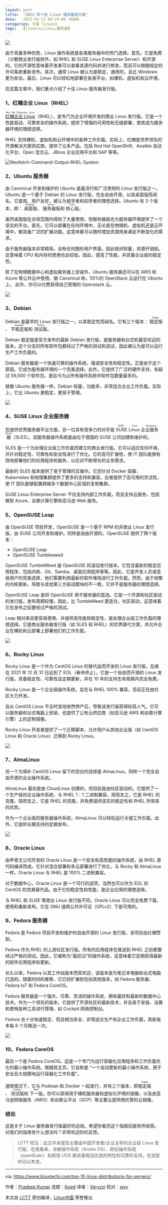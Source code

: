 ```yaml
---
layout: post
title:	"2023 年十佳 Linux 服务器发行版"
date:	2023-02-13 09:24:00 +0800 
categories:	分享 linuxcn 
tags:	[linuxcn,Linux,服务器]
---
```



![](/Asserts/Images/album/202302/13/092403ebp55xkbpukn9k33.jpg)


由于具备多种优势，Linux 操作系统是各类服务器中的热门选择。首先，它是免费（少数商业发行版除外，如 RHEL 和 SUSE Linux Enterprise Server）和开源的。它的开源性意味着开发者可以查看其源代码并进行修改，而且可以根据规定的许可条款重新发布。其次，通常 Linux 被认为是稳定、通用的，且比 Windows 更为安全。最后，Linux 可以轻松地部署在各类平台，如裸机、虚拟机和云环境。


在这篇文章中，我们重点介绍了十佳 Linux 服务器发行版。


### 1、红帽企业 Linux（RHEL）


<ruby> <a href="https://www.redhat.com/en">  红帽企业 Linux </a> <rt>  Red Hat Enterprise Linux </rt></ruby>（RHEL），是专门为企业环境开发的商业 Linux 发行版。它是一个性能驱动、可靠安全的操作系统，提供了增强的可用性和无缝部署，使其成为服务器环境的理想选择。


RHEL 支持裸机、虚拟机和云环境中的各种工作负载。实际上，红帽是世界领先的开源解决方案供应商，提供了众多产品，包括 Red Hat OpenShift、Ansible 自动化平台、Open 混合云、JBoss 企业应用平台和 SAP 等等。


![Neofetch-Command-Output-RHEL-System](/Asserts/Images/album/202302/13/092409bw4b4w1ozpupb5pn.png)


### 2、Ubuntu 服务器


由 Canonical 开发和维护的 Ubuntu 是最流行和广泛使用的 Linux 发行版之一。Ubuntu 是一个基于 Debian 的 Linux 发行版，完全自由开源，以其桌面版而闻名，它直观、用户友好，被认为是学者和初学者的理想选择。Ubuntu 有 3 个版本，即：<ruby> 桌面版 <rt>  Desktop </rt></ruby>、<ruby> 服务器版 <rt>  Server </rt></ruby>和 <ruby> 核心版 <rt>  Core </rt></ruby>。


虽然桌面版在全球范围内得到了大量使用，但服务器版也为服务器环境提供了一个坚实的平台。首先，它可以部署在任何环境中，无论是在物理机、虚拟机还是云环境中，都具备广泛的扩展功能。这意味着可以随时增加资源用来满足不断变化的需求。


由于服务器版本非常精简，没有任何图形用户界面，因此相对轻量，资源开销低。这意味着 CPU 和内存的使用也会较低。因此，提高了性能，并具备企业级的稳定性。


除了在物理数据中心和虚拟服务器上安装外，Ubuntu 服务器还可以在 AWS 和 Azure 等公共云中使用。据 Canonical 称，55%的 OpenStack 云运行在 Ubuntu 上。 此外，你可以付费获得自己管理的 Openstack 云。


![](/Asserts/Images/album/202302/13/092409v9xhsp7r698pl8vp.png)


### 3、Debian


Debian 是最早的 Linux 发行版之一，以其稳定性而闻名。它有三个版本：<ruby> 稳定版 <rt>  Stable </rt></ruby>、<ruby> 不稳定版 <rt>  Unstable </rt></ruby> 和 <ruby> 测试版 <rt>  Testing </rt></ruby>。


Debian 稳定版是官方发布的最新 Debian 发行版，是服务器和台式机最受欢迎的版本。这个分支的所有软件包都经过了严格的测试和调试，因此被认为是可以运行生产工作负载的。


Debian 服务器是一个快速可靠的操作系统，强调安全性和稳定性。正是由于这个原因，它成为服务器环境的一个完美选择。此外，它提供了广泛的硬件支持，有超过 59,000 个软件包，是迄今为止所有操作系统中软件包数量最多的。


就像 Ubuntu 服务器一样，Debian 轻量，功能多，非常适合企业工作负载。实际上，它比 Ubuntu 更稳定，更易于管理。


![](/Asserts/Images/album/202302/13/092409mss2utts9jukg9k1.png)


### 4、SUSE Linux 企业服务器


在提供优秀服务器平台方面，另一位具有竞争力的对手是 <ruby> SUSE Linux 企业服务器 <rt>  SUSE Linux Enterprise Server </rt></ruby>（SLES）。该服务器操作系统是由位于德国的 SUSE 公司创建和维护的。


SLES 是一个为处理企业级工作负载而建立的商业发行版。它可以适应任何环境，并针对稳定性、可靠性和安全性进行了优化。它的高可扩展性，使 IT 团队能够有效地部署他们的应用程序和服务，以应对不断增长的业务需求。


最新的 SLES 版本提供了易于管理的互操作。它还针对 Docker 容器、Kubernetes 和地理集群提供了更多的支持和兼容。后者提供了高可用的灵活性，使 IT 团队能够配置跨越多个数据中心区域的复制集群。


SUSE Linux Enterprise Server 不仅支持内部工作负载，而且支持云服务，包括微软 Azure、谷歌计算引擎和亚马逊 Web 服务。


### 5、OpenSUSE Leap


由 OpenSUSE 项目开发，OpenSUSE 是一个基于 RPM 的非商业 Linux 发行版，由 SUSE 公司开发和维护。同样是自由开源的，OpenSUSE 提供了两个版本：


* OpenSUSE Leap
* OpenSUSE Tumbleweed


OpenSUSE TumbleWeed 是 OpenSUSE 的滚动发行版本。它包含最新的稳定应用程序，包括内核、Git、Samba、桌面应用程序等等。因此，它是开发人员或高级用户的完美选择，他们需要利用最新的软件堆栈进行工作负载。然而，由于频繁的内核更新，导致与其他第三方驱动模块的不一致，它并不是服务器的理想选择。


OpenSUSE Leap 是将 OpenSUSE 用于服务器的首选。它是一个开源和社区驱动的发行版，发布周期较慢，因此，比 TumbleWeed 更适合。社区驱动，这意味着它在发布之前要经过严格的测试。


Leap 相对来说更容易使用，并提供高性能和稳定性，是处理企业级工作负载的理想选择。它是商业服务器发行版（如 SLES 和 RHEL）的优秀替代方案，并允许企业在裸机和云部署上部署他们的工作负载。


![](/Asserts/Images/album/202302/13/092409wupgouczzaji60wu.jpg)


### 6、Rocky Linux


Rocky Linux 是一个作为 CentOS Linux 的替代品而开发的 Linux 发行版，后者在 2021 年 12 月 31 日达到了 EOL（寿命终止）。它是一个自由而开源的 Linux 发行版，具备稳定性、可靠性且定期更新，并在 10 年的支持生命周期内完全免费。


Rocky Linux 是一个企业级操作系统，旨在与 RHEL 100% 兼容，目前正在由社区大力开发。


自从 CentOS Linux 不合时宜地突然停产后，导致该发行版获得较高人气。它可以服务器和台式电脑上安装，也提供了公有云供应商（如亚马逊 AWS 和谷歌计算引擎）上的定制镜像。


Rocky Linux 开发者提供了一个迁移脚本，允许用户从其他企业版（如 CentOS Linux 和 Oracle Linux）迁移到 Rocky Linux。


![](/Asserts/Images/album/202302/13/092410hwwlapwmp33mppk8.png)


### 7、AlmaLinux


另一个为填补 CentOS Linux 留下的空白的选择是 AlmaLinux。同样一个完全自由开源的企业操作系统。


AlmaLinux 最初是由 CloudLinux 创建的，但目前是由社区驱动的。它提供了一个生产级的企业操作系统，与 RHEL 1：1 二进制兼容。简而言之，它是 RHEL 的克隆，简而言之，它是 RHEL 的克隆，并免费提供坚实的稳定性和 RHEL 所带来的优势。


作为一个企业级的服务器操作系统，AlmaLinux 可以轻松运行关键工作负载。此外，它提供长期支持的定期发布。


![](/Asserts/Images/album/202302/13/092410cdknbnwikwk9n97z.jpg)


### 8、Oracle Linux


由甲骨文公司开发的 Oracle Linux 是一个安全和高性能的操作系统，由 RHEL 源代码编译而成。它针对混合部署和多云部署进行了优化，与 Rocky 和 AlmaLinux 一样，Oracle Linux 与 RHEL 是 100% 二进制兼容。


对于数据中心，Oracle Linux 是一个可行的选项，当然也可以作为 EOL 的 CentOS 的完美替代品。由于它的稳定性和性能，是企业应用的理想选择。


与 RHEL 和 SUSE 等商业 Linux 发行版不同，Oracle Linux 可以完全免费下载、使用和重新发布。它在 GNU 通用公共许可证（GPLv2）下是可用的。


### 9、Fedora 服务器


Fedora 是 Fedora 项目开发和维护的自由开源的 Linux 发行版，该项目由红帽赞助。


Fedora 作为 RHEL 的上游社区发行版。所有的应用程序在推送到 RHEL 之前都要经过严格的测试。因此，它被称为“最前沿”的操作系统，这意味着它定期获得最新的软件应用程序和更新。


长久以来，Fedora 以其工作站版本而受欢迎，该版本是为笔记本电脑和台式电脑打造的。随着时间的推移，它已经扩展到包括其他版本，如 Fedora 服务器、Fedora IoT 和 Fedora CoreOS。


Fedora 服务器是一个强大、可靠、灵活的操作系统，拥有最好和最新的数据中心技术。作为一个领先的版本，它提供了开源社区的最新技术，并且易于安装、设置和使用各种工具进行管理，如 Cockpit 网络控制台。


Fedora 也十分快速稳定，而且相当安全，非常适合生产和企业工作负载，其新版本每 6 个月推送一次。


![](/Asserts/Images/album/202302/13/092449wzkppebqcrc90r2e.jpg)


### 10、Fedora CoreOS


最后一个是 Fedora CoreOS。这是一个专门为运行容器化应用程序和工作负载优化的最小操作系统。根据其主页，它自称是 “一个自动更新的最小操作系统，用于安全且大规模地运行容器化工作负载”。


通常情况下，它与 Podman 和 Docker 一起发行，并有三个版本，即 <ruby> 稳定版 <rt>  Stable </rt></ruby>、<ruby> 测试版 <rt>  Testing </rt></ruby> 和 <ruby> 下一版 <rt>  Next </rt></ruby>。你可以获得用于裸机服务器和虚拟化环境的镜像，以及由亚马逊网络服务（AWS）和谷歌云平台（GCP）等主要云提供商托管的云镜像。


### 结论


这是关于 Linux 服务器发行版最好的总结。希望你看完这个指南后能有所收获。对我们的指南有什么想法吗？非常欢迎你的反馈。



> 
> LCTT 校注：此文并未提及主要由中国开发者/企业主导的企业级 Linux 发行版，在我看来，龙蜥操作系统（Anolis OS）、欧拉操作系统（openEuler）和统信 UOS 都具备相当优良的特性和可靠的支持，在选型时可以考虑。
> 
> 
> 




---


via: <https://www.linuxtechi.com/top-10-linux-distributions-for-servers/>


作者：[Pradeep Kumar](https://www.linuxtechi.com/author/pradeep/) 选题：[lkxed](https://github.com/lkxed) 译者：[Veryzzj](https://github.com/Veryzzj) 校对：[wxy](https://github.com/wxy)


本文由 [LCTT](https://github.com/LCTT/TranslateProject) 原创编译，[Linux中国](https://linux.cn/) 荣誉推出
